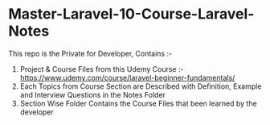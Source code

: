 # Master-Laravel-10-Course-Laravel-Notes
This repo is the Private for Developer, 
Contains :- 
1. Project & Course Files from this Udemy Course :- https://www.udemy.com/course/laravel-beginner-fundamentals/
2. Each Topics from Course Section are Described with Definition, Example and Interview Questions in the Notes Folder
3. Section Wise Folder Contains the Course Files that been learned by the developer

